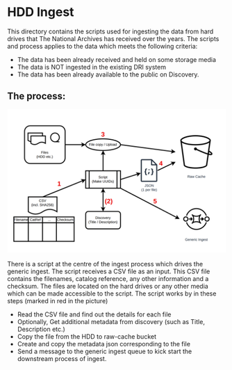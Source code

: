 # HDD Ingest

This directory contains the scripts used for ingesting the data from hard drives that The National Archives has 
received over the years. The scripts and process applies to the data which meets the following criteria:
- The data has been already received and held on some storage media 
- The data is NOT ingested in the existing DRI system
- The data has been already available to the public on Discovery.

## The process:
![hdd-ingest-flow.png](images/hdd-ingest-flow.png)

There is a script at the centre of the ingest process which drives the generic ingest. The script receives a CSV file as an input. This CSV file contains the filenames, catalog reference, any other information and a checksum. The files are located on the hard drives or any other media which can be made accessible to the script. The script works by in these steps (marked in red in the picture)

- Read the CSV file and find out the details for each file 
- Optionally, Get additional metadata from discovery (such as Title, Description etc.)
- Copy the file from the HDD to raw-cache bucket 
- Create and copy the metadata json corresponding to the file
- Send a message to the generic ingest queue to kick start the downstream process of ingest.

